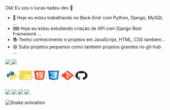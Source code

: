 Olá! Eu sou o lucas-tadeu-dev 👋

- 🔭 Hoje eu estou trabalhando no Back-End: com Python, Django, MySQL ...
- ⌨ Hoje eu estou estudando criação de API com Django Rest Framework ...
- 📚 Tenho conhecimento e projetos em JavaScript, HTML, CSS também...
- 😄 Subo projetos pequenos como também projetos grandes no git-hub ...

<div align="left">
  <a href="https://github.com/lucas-tadeu-dev">
  <img height="180em" src="https://github-readme-stats.vercel.app/api?username=lucas-tadeu-dev&show_icons=true&theme=tokyonight&include_all_commits=true&count_private=true"/>
  <img height="180em" src="https://github-readme-stats.vercel.app/api/top-langs/?username=lucas-tadeu-dev&layout=compact&langs_count=7&theme=tokyonight"/>
</div>
  <div style="display: inline_block"><br>
  <img align="center" alt="Lucas-Python" height="30" width="40" src="https://raw.githubusercontent.com/devicons/devicon/master/icons/python/python-original.svg">
  <img align="center" alt="Lucas-Js" height="30" width="40" src="https://raw.githubusercontent.com/devicons/devicon/master/icons/javascript/javascript-plain.svg">
  <img align="center" alt="Lucas-HTML" height="30" width="40" src="https://raw.githubusercontent.com/devicons/devicon/master/icons/html5/html5-original.svg">
  <img align="center" alt="Lucas-CSS" height="30" width="40" src="https://raw.githubusercontent.com/devicons/devicon/master/icons/css3/css3-original.svg">
  <img align="center" alt="git" height="30" width="40" src="https://raw.githubusercontent.com/devicons/devicon/master/icons/git/git-original.svg">
<!--   <img align="center" alt="github" height="35" width="35" src="/assets/GitHub.png"> -->
  <img align="center" alt="github" height="30" width="40" src="https://raw.githubusercontent.com/devicons/devicon/master/icons/github/github-original.svg">
</div>

  ##
  
<div> 
  <a href = "mailto:lucastmb2016@gmail.com"><img src="https://img.shields.io/badge/-Gmail-%23333?style=for-the-badge&logo=gmail&logoColor=white" target="_blank"></a>
  <a href="https://www.linkedin.com/in/lucas-tadeu-aa11b3232" target="_blank"><img src="https://img.shields.io/badge/-LinkedIn-%230077B5?style=for-the-badge&logo=linkedin&logoColor=white" target="_blank"></a>
  <a href="https://instagram.com/lucasbatista088" target="_blank"><img src="https://img.shields.io/badge/-Instagram-%23E4405F?style=for-the-badge&logo=instagram&logoColor=white" target="_blank"></a>
  <a href="[https://discord.gg/Lucas123454#6526" target="_blank"><img src="https://img.shields.io/badge/Discord-7289DA?style=for-the-badge&logo=discord&logoColor=white" target="_blank](https://img.shields.io/badge/Discord-7289DA?style=for-the-badge&logo=discord&logoColor=white)"></a> 
 
 
  ![Snake animation](https://github.com/lucas-tadeu-dev/blob/output/github-contribution-grid-snake.svg)
  
  </div>

